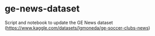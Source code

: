 # ge-news-dataset
Script and notebook to update the GE News dataset (https://www.kaggle.com/datasets/lgmoneda/ge-soccer-clubs-news)

